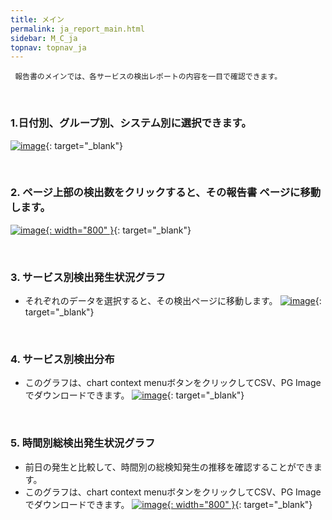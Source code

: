 ```yaml
---
title: メイン
permalink: ja_report_main.html
sidebar: M_C_ja
topnav: topnav_ja
---
```


     報告書のメインでは、各サービスの検出レポートの内容を一目で確認できます。

<br />

### 1.日付別、グループ別、システム別に選択できます。
[![image](/docs/images/Manual/common/report/main/1.png)](/docs/images/Manual/common/report/main/1.png){: target="_blank"} 

<br />

### 2. ページ上部の検出数をクリックすると、その報告書 ページに移動します。
[![image](/docs/images/Manual/common/report/main/2.png){: width="800" }](/docs/images/Manual/common/report/main/2.png){: target="_blank"} 

<br />

### 3. サービス別検出発生状況グラフ

- それぞれのデータを選択すると、その検出ページに移動します。
[![image](/docs/images/Manual/common/report/main/3.png)](/docs/images/Manual/common/report/main/3.png){: target="_blank"} 

<br />

### 4. サービス別検出分布

- このグラフは、chart context menuボタンをクリックしてCSV、PG Imageでダウンロードできます。
[![image](/docs/images/Manual/common/report/main/4.png)](/docs/images/Manual/common/report/main/4.png){: target="_blank"} 

<br />

### 5. 時間別総検出発生状況グラフ

- 前日の発生と比較して、時間別の総検知発生の推移を確認することができます。
- このグラフは、chart context menuボタンをクリックしてCSV、PG Imageでダウンロードできます。
[![image](/docs/images/Manual/common/report/main/5.png){: width="800" }](/docs/images/Manual/common/report/main/5.png){: target="_blank"} 
